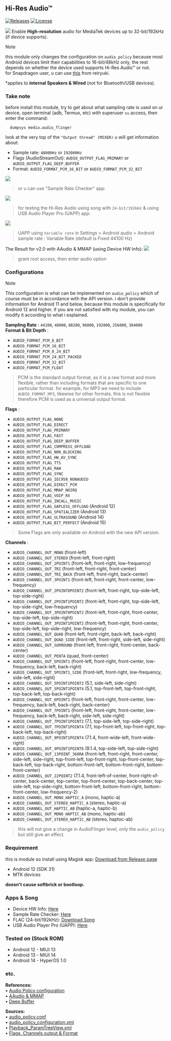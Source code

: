 ## Hi-Res Audio™
[![Releases](https://img.shields.io/github/v/release/adivenxnataly/Hi-ResAudio?color=green&logoColor=orange&label=Download&logo=DocuSign)](https://github.com/adivenxnataly/Hi-ResAudio/releases) [![License](https://img.shields.io/github/license/adivenxnataly/Hi-ResAudio?color=orange)](https://github.com/adivenxnataly/Hi-ResAudio/blob/main/LICENSE)

 ![](https://github.com/adivenxnataly/Hi-ResAudio/blob/main/files/banner.png)
 Enable **High-resolution** audio for MediaTek devices up to 32-bit/192kHz (if device supports).

> [!NOTE]
> this module only changes the configuration on `audio_policy` because most Android devices limit their capabilities to 16-bit/48kHz only, the rest depends on whether the device used supports Hi-Res Audio™ or not. <br>
> for Snapdragon user, u can use [this](https://github.com/reiryuki/Hi-Res-Audio-Enabler-Magisk-Module) from reiryuki.

 *applies to **internal Speakers & Wired** (not for Bluetooth/USB devices).
### Take note
  before install this module, try to get about what sampling rate is used on ur device, open terminal (adb, Termux, etc) with superuser `su` access, then enter the command:
  
      dumpsys media.audio_flinger

  look at the very top of the `"Output thread" (MIXER)` u will get information about:
  
   - Sample rate: `48000Hz` or `192000Hz`
   - Flags (AudioStreamOut): `AUDIO_OUTPUT_FLAG_PRIMARY` or `AUDIO_OUTPUT_FLAG_DEEP_BUFFER`
   - Format: `AUDIO_FORMAT_PCM_16_BIT` or `AUDIO_FORMAT_PCM_32_BIT`
 
![](https://github.com/adivenxnataly/Hi-ResAudio/blob/main/files/dumpsys-ss.jpg)

> or u can use "Sample Rate Checker" app:

![](https://github.com/adivenxnataly/Hi-ResAudio/blob/main/files/sampleratechecker.jpg)

> for testing the Hi-Res Audio using song with `24-bit/192kHz` & using USB Audio Player Pro (UAPP) app:
  
![](https://github.com/adivenxnataly/Hi-ResAudio/blob/main/files/usbaudioplayerpro.jpg)
> UAPP using `Variable rate` in Settings > Android audio > Android sample rate : Variable Rate (default is Fixed 44100 Hz)

The Result for v2.0 with AAudio & MMAP (using Device HW Info):
![](https://github.com/adivenxnataly/Hi-ResAudio/blob/main/files/aaudio_mmap.jpg)
> grant root access, then enter audio option

### Configurations
> [!NOTE]
>This configuration is what can be implemented on `audio_policy` which of course must be in accordance with the API version. i don't provide information for Android 11 and below, because this module is specifically for Android 12 and higher. if you are not satisfied with my module, you can modify it according to what i explained.

**Sampling Rate** : `44100`, `48000`, `88200`, `96000`, `192000`, `256000`, `384000`
<br>
**Format & Bit Depth** :
- `AUDIO_FORMAT_PCM_8_BIT`
- `AUDIO_FORMAT_PCM_16_BIT`
- `AUDIO_FORMAT_PCM_8_24_BIT`
- `AUDIO_FORMAT_PCM_24_BIT_PACKED`
- `AUDIO_FORMAT_PCM_32_BIT`
- `AUDIO_FORMAT_PCM_FLOAT`

>PCM is the standard output format, as it is a raw format and more flexible, rather than including formats that are specific to one particular format. for example, for MP3 we need to include `AUDIO_FORMAT_MP3`, likewise for other formats. this is not flexible therefore PCM is used as a universal output format.

**Flags** :
- `AUDIO_OUTPUT_FLAG_NONE`
- `AUDIO_OUTPUT_FLAG_DIRECT`
- `AUDIO_OUTPUT_FLAG_PRIMARY`
- `AUDIO_OUTPUT_FLAG_FAST`
- `AUDIO_OUTPUT_FLAG_DEEP_BUFFER`
- `AUDIO_OUTPUT_FLAG_COMPRESS_OFFLOAD`
- `AUDIO_OUTPUT_FLAG_NON_BLOCKING`
- `AUDIO_OUTPUT_FLAG_HW_AV_SYNC`
- `AUDIO_OUTPUT_FLAG_TTS`
- `AUDIO_OUTPUT_FLAG_RAW`
- `AUDIO_OUTPUT_FLAG_SYNC`
- `AUDIO_OUTPUT_FLAG_IEC958_NONAUDIO`
- `AUDIO_OUTPUT_FLAG_DIRECT_PCM`
- `AUDIO_OUTPUT_FLAG_MMAP_NOIRQ`
- `AUDIO_OUTPUT_FLAG_VOIP_RX`
- `AUDIO_OUTPUT_FLAG_INCALL_MUSIC`
- `AUDIO_OUTPUT_FLAG_GAPLESS_OFFLOAD` (Android 12)
- `AUDIO_OUTPUT_FLAG_SPATIALIZER` (Android 13)
- `AUDIO_OUTPUT_FLAG_ULTRASOUND` (Android 14)
- `AUDIO_OUTPUT_FLAG_BIT_PERFECT` (Android 15)
>Some Flags are only available on Android with the new API version.

**Channels** :
- `AUDIO_CHANNEL_OUT_MONO` (front-left)
- `AUDIO_CHANNEL_OUT_STEREO` (front-left, front-right)
- `AUDIO_CHANNEL_OUT_2POINT1` (front-left, front-right, low-frequency)
- `AUDIO_CHANNEL_OUT_TRI` (front-left, front-right, front-center)
- `AUDIO_CHANNEL_OUT_TRI_BACK` (front-left, front-right, back-center)
- `AUDIO_CHANNEL_OUT_3POINT1` (front-left, front-right, front-center, low-frequency)
- `AUDIO_CHANNEL_OUT_2POINT0POINT2` (front-left, front-right, top-side-left, top-side-right)
- `AUDIO_CHANNEL_OUT_2POINT1POINT2` (front-left, front-right, top-side-left, top-side-right, low-frequency) 
- `AUDIO_CHANNEL_OUT_3POINT0POINT2` (front-left, front-right, front-center, top-side-left, top-side-right)
- `AUDIO_CHANNEL_OUT_3POINT1POINT2` (front-left, front-right, front-center, top-side-left, top-side-right, low-frequency)
- `AUDIO_CHANNEL_OUT_QUAD` (front-left, front-right, back-left, back-right)
- `AUDIO_CHANNEL_OUT_QUAD_SIDE` (front-left, front-right, side-left, side-right)
- `AUDIO_CHANNEL_OUT_SURROUND` (front-left, front-right, front-center, back-center)
- `AUDIO_CHANNEL_OUT_PENTA` (quad, front-center)
- `AUDIO_CHANNEL_OUT_5POINT1` (front-left, front-right, front-center, low-frequency, back-left, back-right)
- `AUDIO_CHANNEL_OUT_5POINT1_SIDE` (front-left, front-right, low-frequency, side-left, side-right)
- `AUDIO_CHANNEL_OUT_5POINT1POINT2` (5.1, side-left, side-right)
- `AUDIO_CHANNEL_OUT_5POINT1POINT4` (5.1, top-front-left, top-front-right, top-back-left, top-back-right)
- `AUDIO_CHANNEL_OUT_6POINT1` (front-left, front-right, front-center, low-frequency, back-left, back-right, back-center)
- `AUDIO_CHANNEL_OUT_7POINT1` (front-left, front-right, front-center, low-frequency, back-left, back-right, side-left, side-right)
- `AUDIO_CHANNEL_OUT_7POINT1POINT2` (7.1, top-side-left, top-side-right)
- `AUDIO_CHANNEL_OUT_7POINT1POINT4` (7.1, top-front-left, top-front-right, top-back-left, top-back-right)
- `AUDIO_CHANNEL_OUT_9POINT1POINT4` (7.1.4, front-wide-left, front-wide-right)
- `AUDIO_CHANNEL_OUT_9POINT1POINT6` (9.1.4, top-side-left, top-side-right)
- `AUDIO_CHANNEL_OUT_13POINT_360RA` (front-left, front-right, front-center, side-left, side-right, top-front-left, top-front-right, top-front-center, top-back-left, top-back-right, bottom-front-left, bottom-front-right, bottom-front-center)
- `AUDIO_CHANNEL_OUT_22POINT2` (7.1.4, front-left-of-center, front-right-of-center, back-center, top-center, top-front-center, top-back-center, top-side-left, top-side-right, bottom-front-left, bottom-front-right, bottom-front-center, low-frequency-2)
- `AUDIO_CHANNEL_OUT_MONO_HAPTIC_A` (mono, haptic-a)
- `AUDIO_CHANNEL_OUT_STEREO_HAPTIC_A` (stereo, haptic-a)
- `AUDIO_CHANNEL_OUT_HAPTIC_AB` (haptic-a, haptic-b)
- `AUDIO_CHANNEL_OUT_MONO_HAPTIC_AB` (mono, haptic-ab)
- `AUDIO_CHANNEL_OUT_STEREO_HAPTIC_AB` (stereo, haptoc-ab)
> this will not give a change in AudioFlinger level, only the `audio_policy` but still give an effect.

### Requirement
 this is module so install using Magisk app:
 [Download from Release page](https://github.com/adivenxnataly/Hi-ResAudio/releases)

  - Android 12 (SDK 31)
  - MTK devices
  
 **doesn't cause softbrick or bootloop.**
### Apps & Song

 - Device HW Info: [Here](https://play.google.com/store/apps/details?id=ru.andr7e.deviceinfohw)
 - Sample Rate Checker: [Here](https://drive.google.com/uc?export=download&id=12y7HTmKdsWJuvOrDS8F2VS-vdmJgE8Ow)
 - FLAC (24-bit/192kHz): [Download Song](https://drive.google.com/uc?export=download&id=1fI7vuuZyZ519OyzWF9x0rQD5qH7ZJlyd) 
 - USB Audio Player Pro (UAPP): [Here](https://play.google.com/store/apps/details?id=com.extreamsd.usbaudioplayerpro)

### Tested on (Stock ROM)
  - Android 12 - MIUI 13
  - Android 13 - MIUI 14
  - Android 14 - HyperOS 1.0

### etc.
**References:**
<br>
• [Audio Policy configuration](https://source.android.com/docs/core/audio/implement-policy)
<br>
• [AAudio & MMAP](https://source.android.com/docs/core/audio/aaudio)
<br>
• [Deep Buffer](https://android.googlesource.com/platform/frameworks/av/+/439e4ed)

**Sources:**
<br>
• [audio_policy.conf](https://dumps.tadiphone.dev/dumps/xiaomi/agate/-/blob/missi-user-12-SP1A.210812.016-V13.0.2.0.SKWMIXM-release-keys/vendor/etc/audio_policy.conf?ref_type=heads)
<br>
• [audio_policy_configuration.xml](https://dumps.tadiphone.dev/dumps/xiaomi/agate/-/blob/missi-user-12-SP1A.210812.016-V13.0.2.0.SKWMIXM-release-keys/vendor/etc/audio_policy_configuration.xml?ref_type=heads)
<br>
• [Playback_ParamTreeView.xml](https://dumps.tadiphone.dev/dumps/xiaomi/agate/-/blob/missi-user-12-SP1A.210812.016-V13.0.2.0.SKWMIXM-release-keys/vendor/etc/audio_param/Playback_ParamTreeView.xml?ref_type=heads)
<br>
• [Flags, Channels output & Format](https://cs.android.com/android/platform/superproject/+/main:system/media/audio/include/system/audio-hal-enums.h?hl=es-419)
<br>
